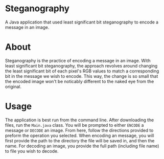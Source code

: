 # Steganography
A Java application that used least significant bit steganography to encode a message in an image.

# About
Steganography is the practice of encoding a message in an image. With least significant bit 
steganography, the approach revolves around changing the least significant bit of each pixel's
RGB values to match a corresponding bit in the message we wish to encode. This way, the change 
is so small that the encoded image won't be noticably different to the naked eye from the original. 

# Usage
The application is best run from the command line. After downloading the files, run the `Main.java`
class. You will be prompted to either `ENCODE` a message or `DECODE` an image. From here, follow the 
directions provided to preform the operation you selected. When encoding an message, you will first 
provide the path to the directory the file will be saved in, and then the name. For decoding an image,
you provide the full path (including file name) to file you wish to decode.
